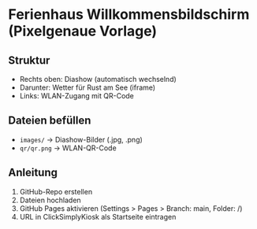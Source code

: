 # Ferienhaus Willkommensbildschirm (Pixelgenaue Vorlage)

## Struktur
- Rechts oben: Diashow (automatisch wechselnd)
- Darunter: Wetter für Rust am See (iframe)
- Links: WLAN-Zugang mit QR-Code

## Dateien befüllen
- `images/` → Diashow-Bilder (.jpg, .png)
- `qr/qr.png` → WLAN-QR-Code

## Anleitung
1. GitHub-Repo erstellen
2. Dateien hochladen
3. GitHub Pages aktivieren (Settings > Pages > Branch: main, Folder: /)
4. URL in ClickSimplyKiosk als Startseite eintragen